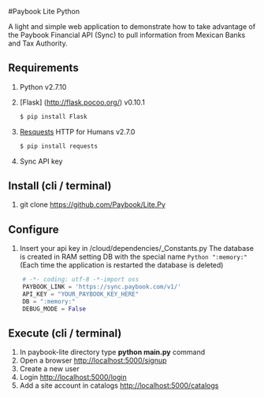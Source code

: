 #Paybook Lite Python

A light and simple web application to demonstrate how to take advantage of the Paybook Financial API (Sync) to pull information from Mexican Banks and Tax Authority.

## Requirements
1. Python v2.7.10
2. [Flask] (http://flask.pocoo.org/) v0.10.1
   
    ```sh
    $ pip install Flask
    ```
3. [Resquests](http://docs.python-requests.org/en/master/) HTTP for Humans v2.7.0
   
    ```sh
    $ pip install requests
    ```
4. Sync API key 

## Install (cli / terminal)
1. git clone https://github.com/Paybook/Lite.Py

## Configure
1. Insert your api key in /cloud/dependencies/_Constants.py
   The database is created in RAM setting DB with the special name ```Python ":memory:"``` (Each time the application is restarted the database is deleted)
```Python
  	# -​*- coding: utf-8 -*​-import oss
	PAYBOOK_LINK = 'https://sync.paybook.com/v1/'
	API_KEY = "YOUR_PAYBOOK_KEY_HERE"
	DB = ":memory:"
	DEBUG_MODE = False
```

## Execute (cli / terminal)
1. In paybook-lite directory type **python main.py** command
2. Open a browser [http://localhost:5000/signup](http://localhost:5000/signup)
3. Create a new user 
4. Login [http://localhost:5000/login](http://localhost:5000/login)
5. Add a site account in catalogs [http://localhost:5000/catalogs](http://localhost:5000/catalogs)
